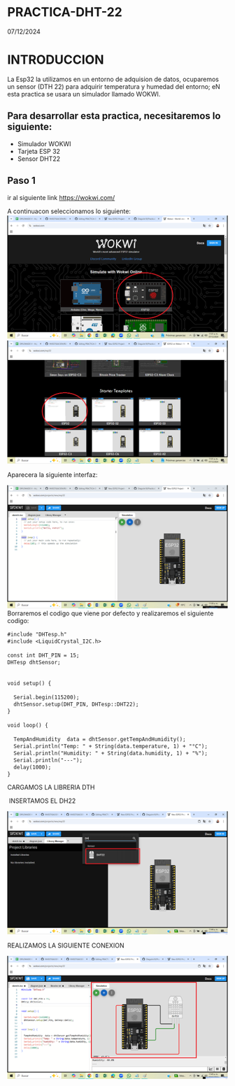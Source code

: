 # PRACTICA-DHT-22
07/12/2024

# INTRODUCCION
La Esp32 la utilizamos en un entorno de adquision de datos,  ocuparemos un sensor (DTH 22) para adquirir temperatura y humedad del entorno; eN esta practica se usara un simulador llamado WOKWI.

## Para desarrollar esta practica, necesitaremos lo siguiente:
- Simulador WOKWI
- Tarjeta ESP 32
- Sensor DHT22

## Paso 1
ir al siguiente link
https://wokwi.com/

A continuacon seleccionamos lo siguiente:
![](https://github.com/IVANZAGAL996/PRACTICA-DHT-22/blob/main/Captura%20de%20pantalla%20(334).png)
![](https://github.com/IVANZAGAL996/PRACTICA-DHT-22/blob/main/Captura%20de%20pantalla%20(335).png)

Aparecera la siguiente interfaz:

![](https://github.com/IVANZAGAL996/PRACTICA-DHT-22/blob/main/Captura%20de%20pantalla%20(336).png)
Borraremos el codigo que viene por defecto y realizaremos el siguiente codigo:
```
#include "DHTesp.h"
#include <LiquidCrystal_I2C.h>

const int DHT_PIN = 15;
DHTesp dhtSensor;


void setup() {

  Serial.begin(115200);
  dhtSensor.setup(DHT_PIN, DHTesp::DHT22);
}

void loop() {

  TempAndHumidity  data = dhtSensor.getTempAndHumidity();
  Serial.println("Temp: " + String(data.temperature, 1) + "°C");
  Serial.println("Humidity: " + String(data.humidity, 1) + "%");
  Serial.println("---");
  delay(1000);
}

 ```
CARGAMOS LA LIBRERIA DTH

![]()
INSERTAMOS EL DH22

![](https://github.com/IVANZAGAL996/PRACTICA-DHT-22/blob/main/Captura%20de%20pantalla%20(338).png)

REALIZAMOS LA SIGUIENTE CONEXION

![](https://github.com/IVANZAGAL996/PRACTICA-DHT-22/blob/main/Captura%20de%20pantalla%20(339).png)
